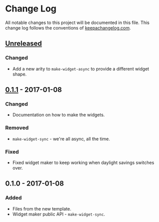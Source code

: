 # Change Log
All notable changes to this project will be documented in this file. This change log follows the conventions of [keepachangelog.com](http://keepachangelog.com/).

## [Unreleased]
### Changed
- Add a new arity to `make-widget-async` to provide a different widget shape.

## [0.1.1] - 2017-01-08
### Changed
- Documentation on how to make the widgets.

### Removed
- `make-widget-sync` - we're all async, all the time.

### Fixed
- Fixed widget maker to keep working when daylight savings switches over.

## 0.1.0 - 2017-01-08
### Added
- Files from the new template.
- Widget maker public API - `make-widget-sync`.

[Unreleased]: https://github.com/your-name/state/compare/0.1.1...HEAD
[0.1.1]: https://github.com/your-name/state/compare/0.1.0...0.1.1
